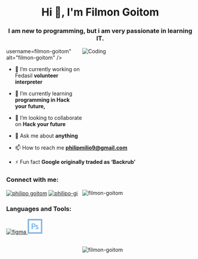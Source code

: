 <h1 align="center">Hi 👋, I'm Filmon Goitom</h1>
<h3 align="center">I am new to programming, but i am very passionate in learning IT.</h3>
<img align="right" alt="Coding" width="300" height="200" src="https://miro.medium.com/max/3840/1*J4Lkof6K3jZpKrxVXdy-Iw.jpeg">



<p align="left"> username=filmon-goitom" alt="filmon-goitom" /></a> </p>

- 🔭 I’m currently working on Fedasil **volunteer interpreter**

- 🌱 I’m currently learning **programming in Hack your future,**

- 👯 I’m looking to collaborate on **Hack your future**

- 💬 Ask me about **anything**

- 📫 How to reach me **philipmilio9@gmail.com**

- ⚡ Fun fact **Google originally traded as ‘Backrub’**

<h3 align="left">Connect with me:</h3>
<p align="left">
<a href="https://fb.com/philipo goitom" target="blank"><img align="center" src="https://raw.githubusercontent.com/rahuldkjain/github-profile-readme-generator/master/src/images/icons/Social/facebook.svg" alt="philipo goitom" height="30" width="40" /></a>
<a href="https://instagram.com/philipo-gi" target="blank"><img align="center" src="https://raw.githubusercontent.com/rahuldkjain/github-profile-readme-generator/master/src/images/icons/Social/instagram.svg" alt="philipo-gi" height="30" width="40" /></a>
  <img align="right" width="300" height="150" src="https://github-readme-streak-stats.herokuapp.com/?user=filmon-goitom&" alt="filmon-goitom" />
</p>

<h3 align="left">Languages and Tools:</h3>
<p align="left"> <a href="https://www.figma.com/" target="_blank" rel="noreferrer"> <img src="https://www.vectorlogo.zone/logos/figma/figma-icon.svg" alt="figma" width="40" height="40"/> </a> <a href="https://www.photoshop.com/en" target="_blank" rel="noreferrer"> <img src="https://raw.githubusercontent.com/devicons/devicon/master/icons/photoshop/photoshop-line.svg" alt="photoshop" width="40" height="40"/> </a> </p>

<p>&nbsp;<img align="right" width="300" height="150" src="https://github-readme-stats.vercel.app/api?username=filmon-goitom&show_icons=true&locale=en" alt="filmon-goitom" /></p>


